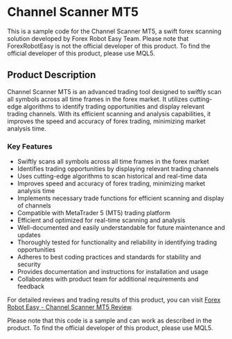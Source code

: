 # Channel Scanner MT5

This is a sample code for the Channel Scanner MT5, a swift forex scanning solution developed by Forex Robot Easy Team. Please note that ForexRobotEasy is not the official developer of this product. To find the official developer of this product, please use MQL5.

## Product Description

Channel Scanner MT5 is an advanced trading tool designed to swiftly scan all symbols across all time frames in the forex market. It utilizes cutting-edge algorithms to identify trading opportunities and display relevant trading channels. With its efficient scanning and analysis capabilities, it improves the speed and accuracy of forex trading, minimizing market analysis time.

### Key Features

- Swiftly scans all symbols across all time frames in the forex market
- Identifies trading opportunities by displaying relevant trading channels
- Uses cutting-edge algorithms to scan historical and real-time data
- Improves speed and accuracy of forex trading, minimizing market analysis time
- Implements necessary trade functions for efficient scanning and display of channels
- Compatible with MetaTrader 5 (MT5) trading platform
- Efficient and optimized for real-time scanning and analysis
- Well-documented and easily understandable for future maintenance and updates
- Thoroughly tested for functionality and reliability in identifying trading opportunities
- Adheres to best coding practices and standards for stability and security
- Provides documentation and instructions for installation and usage
- Collaborates with product team for additional requirements and feedback

For detailed reviews and trading results of this product, you can visit [Forex Robot Easy - Channel Scanner MT5 Review](https://forexroboteasy.com/forex-robot-review/channel-scanner-mt5-review-swift-forex-scanning-solution/).

Please note that this code is a sample and can work as described in the product. To find the official developer of this product, please use MQL5.
